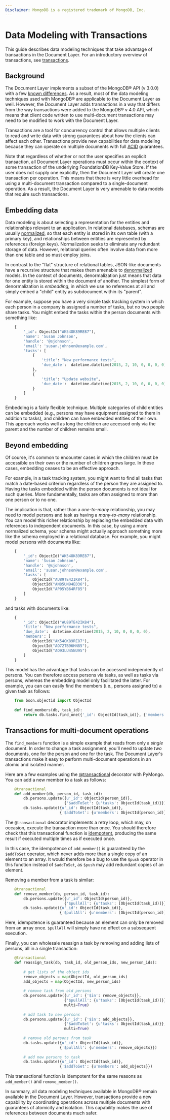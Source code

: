 ```yaml
---
Disclaimer: MongoDB is a registered trademark of MongoDB, Inc.
---
```


# Data Modeling with Transactions

This guide describes data modeling techniques that take advantage of
transactions in the Document Layer. For an introductory overview of
transactions, see [transactions](transactions.md).

## Background

The Document Layer implements a subset of the MongoDB® API (v 3.0.0)
with a few [known differences](known-differences.md). As a result,
most of the data modeling techniques used with MongoDB® are
applicable to the Document Layer as well. However, the Document
Layer adds transactions in a way that differs from the way transactions
were added to the MongoDB® v 4.0 API, which means that client code
written to use multi-document transactions may need to be modified
to work with the Document Layer.

Transactions are a tool for concurrency control that allows multiple
clients to read and write data with strong guarantees about how the
clients can affect each other. Transactions provide new capabilities for
data modeling because they can operate on multiple documents with full
[ACID](https://en.wikipedia.org/wiki/ACID_(computer_science)) guarantees.

Note that regardless of whether or not the user specifies an explicit
transaction, all Document Layer operations must occur within the context
of some transaction of the underlying FoundationDB Key-Value Store. If
the user does not supply one explicitly, then the Document Layer will
create one transaction per operation. This means that there is very
little overhead for using a multi-document transaction compared to a
single-document operation. As a result, the Document Layer is very
amenable to data models that require such transactions.

## Embedding data

Data modeling is about selecting a representation for the entities and
relationships relevant to an application. In relational databases,
schemas are usually [normalized](https://en.wikipedia.org/wiki/Database_normalization),
so that each entity is stored in its own table (with a primary key),
and relationships between entities are represented by references (foreign keys).
Normalization seeks to eliminate any redundant storage of data. However,
relational queries often involve data from more than one table and so must
employ joins.

In contrast to the "flat" structure of relational tables, JSON-like
documents have a recursive structure that makes them amenable to
[denormalized](https://en.wikipedia.org/wiki/Denormalization) models.
In the context of documents, denormalization just means that data for one
entity is stored within the document of another. The simplest form of
denormalization is *embedding*, in which we use no references at all and
simply embed a "child" entity as subdocument within its "parent".

For example, suppose you have a very simple task tracking system in
which each person in a company is assigned a number of tasks, but no two
people share tasks. You might embed the tasks within the person documents
with something like:

```python
    {
        '_id': ObjectId("AK54OK89RE87"),
        'name': 'Susan Johnson',
        'handle': '@sjohnson',
        'email': 'susan.johnson@example.com',
        'tasks': [
            {
                'title': "New performance tests",
                'due_date':  datetime.datetime(2015, 2, 10, 0, 0, 0, 0),
            },
            {
                'title': "Update website",
                'due_date':  datetime.datetime(2015, 2, 10, 0, 0, 0, 0),
            }
        ]
    }
```

Embedding is a fairly flexible technique. Multiple categories of child
entities can be embedded (e.g., persons may have equipment assigned to
them in addition to tasks), and children can have embedded entities of
their own. This approach works well as long the children are accessed
only via the parent and the number of children remains small.

## Beyond embedding

Of course, it's common to encounter cases in which the children must be
accessible on their own or the number of children grows large. In these
cases, embedding ceases to be an effective approach.

For example, in a task tracking system, you might want to find all tasks
that match a date-based criterion regardless of the person they are
assigned to. Having the tasks embedded within the person documents is
not ideal for such queries. More fundamentally, tasks are often assigned
to more than one person or to no one.

The implication is that, rather than a *one-to-many* relationship, you
may need to model persons and task as having a *many-to-many*
relationship. You can model this richer relationship by replacing the
embedded data with references to independent documents. In this case, by
using a more normalized schema, your schema might actually approach
something more like the schema employed in a relational database. For
example, you might model persons with documents like:

```python
    {
        '_id': ObjectId("AK54OK89RE87"),
        'name': 'Susan Johnson',
        'handle': '@sjohnson',
        'email': 'susan.johnson@example.com',
        'tasks': [
            ObjectId("AU89TE42IK84"), 
            ObjectId("AN85UN94ED36"),
            ObjectId("AP05YB64RF85") 
        ]
    }
```

and tasks with documents like:

```python
    {
        '_id': ObjectId("AU89TE42IK84"), 
        'title': "New performance tests",
        'due_date':  datetime.datetime(2015, 2, 10, 0, 0, 0, 0),
        'members': [
            ObjectId("AK54OK89RE87"),
            ObjectId("AO72TB96HN85"),
            ObjectId("AO93LU45NU95")
        ]
    }
```

This model has the advantage that tasks can be accessed independently of
persons. You can therefore access persons via tasks, as well as tasks
via persons, whereas the embedding model only facilitated the latter.
For example, you can can easily find the members (i.e., persons assigned
to) a given task as follows:

```python
    from bson.objectid import ObjectId
    
    def find_members(db, task_id):
        return db.tasks.find_one({'_id': ObjectId(task_id)}, {'members': 1})
```

## Transactions for multi-document operations

The `find_members` function is a simple example that reads from only a
*single* document. In order to change a task assignment, you'll need to
update *two* documents, one for the person and one for the task. The
Document Layer's transactions make it easy to perform multi-document
operations in an atomic and isolated manner.

Here are a few examples using the [@transactional](transactions.md#retry-loops)
decorator with PyMongo. You can add a new member to a task as follows:

```python
    @transactional
    def add_member(db, person_id, task_id):
        db.persons.update({u'_id': ObjectId(person_id)},
                          {'$addToSet': {u'tasks': ObjectId(task_id)}})
        db.tasks.update({u'_id': ObjectId(task_id)},
                        {'$addToSet': {u'members': ObjectId(person_id)}}) 
```

The `@transactional` decorator implements a retry loop, which may, on
occasion, execute the transaction more than once. You should therefore
check that this transactional function is [idempotent](transactions.md#idempotence),
producing the same result if executed multiple times as if executed once.

In this case, the idempotence of `add_member()` is guaranteed by the
`$addToSet` operator, which never adds more than a single copy of an
element to an array. It would therefore be a bug to use the `$push`
operator in this function instead of `$addToSet`, as `$push` may add
redundant copies of an element.

Removing a member from a task is similar:

```python
    @transactional
    def remove_member(db, person_id, task_id):
        db.persons.update({u'_id': ObjectId(person_id)},
                          {'$pullAll': {u'tasks': [ObjectId(task_id)]}})
        db.tasks.update({u'_id': ObjectId(task_id)},
                        {'$pullAll': {u'members': [ObjectId(person_id)]}})
```

Here, idempotence is guaranteed because an element can only be removed
from an array once. `$pullAll` will simply have no effect on a
subsequent execution.

Finally, you can wholesale reassign a task by removing and adding lists
of persons, all in a single transaction:

```python
    @transactional
    def reassign_task(db, task_id, old_person_ids, new_person_ids):
    
        # get lists of the object ids
        remove_objects = map(ObjectId, old_person_ids)
        add_objects = map(ObjectId, new_person_ids)
    
        # remove task from old persons
        db.persons.update({u'_id': {'$in': remove_objects}},
                          {'$pullAll': {u'tasks': [ObjectId(task_id)]}},
                          multi=True)
    
        # add task to new persons
        db.persons.update({u'_id': {'$in': add_objects}},
                          {'$addToSet': {u'tasks': ObjectId(task_id)}},
                          multi=True)
    
        # remove old persons from task
        db.tasks.update({u'_id': ObjectId(task_id)},
                        {'$pullAll': {u'members': remove_objects}})
    
        # add new persons to task
        db.tasks.update({u'_id': ObjectId(task_id)},
                        {'$addToSet': {u'members': add_objects}})
```

This transactional function is idempotent for the same reasons as
`add_member()` and `remove_member()`.

In summary, all data modeling techniques available in MongoDB® remain
available in the Document Layer. However, transactions provide a new
capability by coordinating operations across multiple documents with
guarantees of atomicity and isolation. This capability makes the use of
references between documents much safer.
